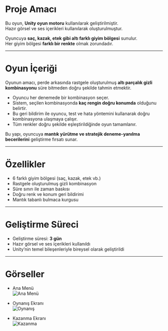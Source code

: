 # Proje Amacı

Bu oyun, **Unity oyun motoru** kullanılarak geliştirilmiştir.  
Hazır görsel ve ses içerikleri kullanılarak oluşturulmuştur.  

Oyuncuya **saç, kazak, etek gibi altı farklı giyim bölgesi** sunulur.  
Her giyim bölgesi **farklı bir renkte** olmak zorundadır.  

---

# Oyun İçeriği

Oyunun amacı, perde arkasında rastgele oluşturulmuş **altı parçalık gizli kombinasyonu** süre bitmeden doğru şekilde tahmin etmektir.  

- Oyuncu her denemede bir kombinasyon seçer.  
- Sistem, seçilen kombinasyonda **kaç rengin doğru konumda** olduğunu belirtir.  
- Bu geri bildirim ile oyuncu, test ve hata yöntemini kullanarak doğru kombinasyona ulaşmaya çalışır.  
- Tüm renkler doğru şekilde eşleştirildiğinde oyun tamamlanır.  

Bu yapı, oyuncuya **mantık yürütme ve stratejik deneme-yanılma becerilerini** geliştirme fırsatı sunar.  

---

# Özellikler

- 6 farklı giyim bölgesi (saç, kazak, etek vb.)  
- Rastgele oluşturulmuş gizli kombinasyon  
- Süre sınırı ile zaman baskısı  
- Doğru renk ve konum geri bildirimi  
- Mantık tabanlı bulmaca kurgusu  

---

# Geliştirme Süreci

- Geliştirme süresi: **3 gün**  
- Hazır görsel ve ses içerikleri kullanıldı  
- Unity’nin temel bileşenleriyle bireysel olarak geliştirildi  

---

# Görseller

- Ana Menü  
  ![Ana Menü](Images/Dress1.png)

- Oynanış Ekranı  
  ![Oynanış](Images/Dress2.png)

- Kazanma Ekranı  
  ![Kazanma](Images/Dress3.png)
